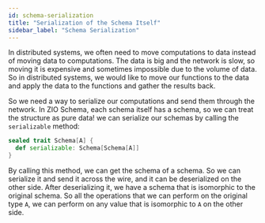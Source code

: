 ```yaml
---
id: schema-serialization
title: "Serialization of the Schema Itself"
sidebar_label: "Schema Serialization"
---
```


In distributed systems, we often need to move computations to data instead of moving data to computations. The data is big and the network is slow, so moving it is expensive and sometimes impossible due to the volume of data. So in distributed systems, we would like to move our functions to the data and apply the data to the functions and gather the results back.

So we need a way to serialize our computations and send them through the network. In ZIO Schema, each schema itself has a schema, so we can treat the structure as pure data! we can serialize our schemas by calling the `serializable` method:

```scala
sealed trait Schema[A] {
  def serializable: Schema[Schema[A]]
}
```

By calling this method, we can get the schema of a schema. So we can serialize it and send it across the wire, and it can be deserialized on the other side. After deserializing it, we have a schema that is isomorphic to the original schema. So all the operations that we can perform on the original type `A`, we can perform on any value that is isomorphic to `A` on the other side.
